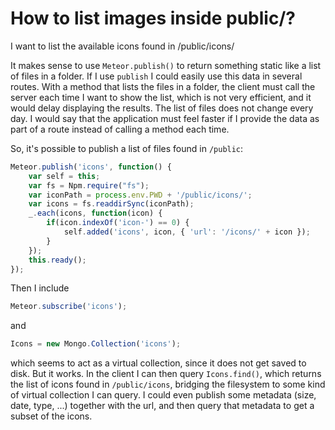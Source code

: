 # How to list images inside public/?

I want to list the available icons found in /public/icons/

It makes sense to use `Meteor.publish()` to return something static like a list of files in a folder. If I use `publish` I could easily use this data in several routes. With a method that lists the files in a folder, the client must call the server each time I want to show the list, which is not very efficient, and it would delay displaying the results. The list of files does not change every day. I would say that the application must feel faster if I provide the data as part of a route instead of calling a method each time.

So, it's possible to publish a list of files found in `/public`:

```javascript
Meteor.publish('icons', function() {
    var self = this;
    var fs = Npm.require("fs");
    var iconPath = process.env.PWD + '/public/icons/';
    var icons = fs.readdirSync(iconPath);
    _.each(icons, function(icon) {
        if(icon.indexOf('icon-') == 0) {
            self.added('icons', icon, { 'url': '/icons/' + icon });
        }
    });
    this.ready();
});
```

Then I include

```javascript
Meteor.subscribe('icons');
```

and

```javascript
Icons = new Mongo.Collection('icons');
```

which seems to act as a virtual collection, since it does not get saved to disk. But it works. In the client I can then query `Icons.find()`, which returns the list of icons found in `/public/icons`, bridging the filesystem to some kind of virtual collection I can query. I could even publish some metadata (size, date, type, ...) together with the url, and then query that metadata to get a subset of the icons.
